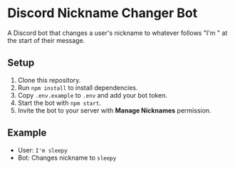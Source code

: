 # Discord Nickname Changer Bot

A Discord bot that changes a user's nickname to whatever follows "I'm " at the start of their message.

## Setup

1. Clone this repository.
2. Run `npm install` to install dependencies.
3. Copy `.env.example` to `.env` and add your bot token.
4. Start the bot with `npm start`.
5. Invite the bot to your server with **Manage Nicknames** permission.

## Example

- User: `I'm sleepy`
- Bot: Changes nickname to `sleepy`